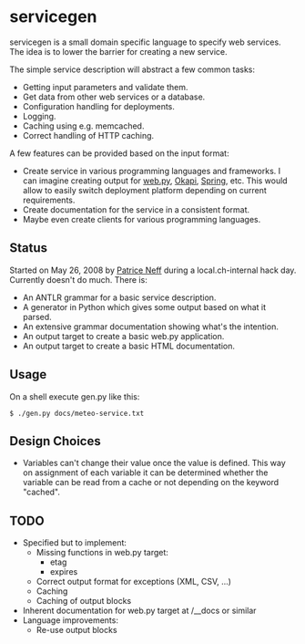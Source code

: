 # servicegen

servicegen is a small domain specific language to specify web services.
The idea is to lower the barrier for creating a new service.

The simple service description will abstract a few common tasks:

  - Getting input parameters and validate them.
  - Get data from other web services or a database.
  - Configuration handling for deployments.
  - Logging.
  - Caching using e.g. memcached.
  - Correct handling of HTTP caching.

A few features can be provided based on the input format:

   - Create service in various programming languages and frameworks. I can
     imagine creating output for [web.py][], [Okapi][], [Spring][], etc.
     This would allow to easily switch deployment platform depending on
     current requirements.
   - Create documentation for the service in a consistent format.
   - Maybe even create clients for various programming languages.


## Status

Started on May 26, 2008 by [Patrice Neff][] during a local.ch-internal
hack day. Currently doesn't do much. There is:

  - An ANTLR grammar for a basic service description.
  - A generator in Python which gives some output based on what it parsed.
  - An extensive grammar documentation showing what's the intention.
  - An output target to create a basic web.py application.
  - An output target to create a basic HTML documentation.


## Usage

On a shell execute gen.py like this:

    $ ./gen.py docs/meteo-service.txt


## Design Choices

  - Variables can't change their value once the value is defined.
    This way on assignment of each variable it can be determined
    whether the variable can be read from a cache or not depending
    on the keyword "cached".

## TODO

  - Specified but to implement:
    - Missing functions in web.py target:
      - etag
      - expires
    - Correct output format for exceptions (XML, CSV, ...)
    - Caching
    - Caching of output blocks
  - Inherent documentation for web.py target at /__docs or similar
  - Language improvements:
    - Re-use output blocks


[web.py]:       http://webpy.org/
[Okapi]:        http://okapi.liip.ch/
[Spring]:       http://www.springframework.org/
[Patrice Neff]: http://weblog.patrice.ch/
